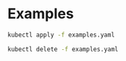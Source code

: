 # Examples

```bash
kubectl apply -f examples.yaml
```

```bash
kubectl delete -f examples.yaml
```
